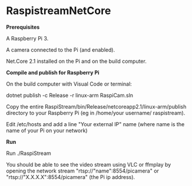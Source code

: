 # RaspistreamNetCore

 

**Prerequisites**

A Raspberry Pi 3.

A camera connected to the Pi (and enabled).

Net.Core 2.1 installed on the Pi and on the build computer.

**Compile and publish for Raspberry Pi**

On the build computer with Visual Code or terminal:

dotnet publish -c Release -r linux-arm RaspiCam.sln

 

Copy the entire RaspiStream/bin/Release/netcoreapp2.1/linux-arm/publish directory to your Raspberry Pi (eg in /home/your username/ raspistream).

Edit /etc/hosts and add a line "Your external IP" name (where name is the name of your Pi on your network)

**Run**

Run ./RaspiStream

 
You should be able to see the video stream using VLC or ffmplay by opening the network stream "rtsp://"name":8554/picamera" or "rtsp://"X.X.X.X":8554/picamera" (the Pi ip address).
